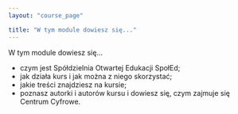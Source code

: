 ```yaml
---
layout: "course_page"

title: "W tym module dowiesz się..."
---
```


<div class="text-center screen-title">
W tym module dowiesz się...
</div>


<div class="screen-content">
<ul>  
  <li>czym jest Spółdzielnia Otwartej Edukacji SpołEd;</li>
<li>jak działa kurs i jak można z niego skorzystać;</li>
<li>jakie treści znajdziesz na kursie;</li>
<li>poznasz autorki i autorów kursu i dowiesz się, czym zajmuje się Centrum Cyfrowe.</li>
</ul>

</div>  
